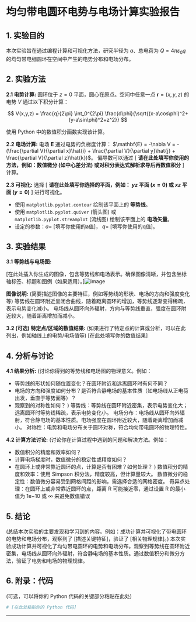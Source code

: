 # 均匀带电圆环电势与电场计算实验报告


## 1. 实验目的

本次实验旨在通过编程计算和可视化方法，研究半径为 $a$、总电荷为 $Q = 4\pi\varepsilon_0 q$ 的均匀带电细圆环在空间中产生的电势分布和电场分布。

## 2. 实验方法

**2.1 电势计算:**
圆环位于 $z=0$ 平面，圆心在原点。空间中任意一点 $\mathbf{r}=(x,y,z)$ 的电势 $V$ 通过以下积分计算：

$$
V(x,y,z) = \frac{q}{2\pi} \int_0^{2\pi} \frac{d\phi}{\sqrt{(x-a\cos\phi)^2+(y-a\sin\phi)^2+z^2}}
$$

使用 Python 中的数值积分函数实现该计算。

**2.2 电场计算:**
电场 $\mathbf{E}$ 通过电势的负梯度计算： $\mathbf{E} = -\nabla V = -(\frac{\partial V}{\partial x}\hat{i} + \frac{\partial V}{\partial y}\hat{j} + \frac{\partial V}{\partial z}\hat{k})$。
偏导数可以通过 [ **请在此处填写你使用的方法，例如：数值微分 (如中心差分法) 或对积分表达式解析求导后再数值积分** ] 计算。

**2.3 可视化:**
选择 [ **请在此处填写你选择的平面，例如： $yz$ 平面 ($x=0$) 或 $xz$ 平面 ($y=0$)** ] 进行可视化。
*   使用 `matplotlib.pyplot.contour` 绘制该平面上的 **等势线**。
*   使用 `matplotlib.pyplot.quiver` (箭头图) 或 `matplotlib.pyplot.streamplot` (流线图) 绘制该平面上的 **电场矢量**。
*   设定的参数：$a=$ [填写你使用的a值]， $q=$ [填写你使用的q值]。

## 3. 实验结果

**3.1 等势线与电场图:**

[在此处插入你生成的图像，包含等势线和电场表示。确保图像清晰，并包含坐标轴标签、标题和图例（如果适用）。]![image](https://github.com/user-attachments/assets/c642da27-2aa1-47b6-8b96-42b5b9169fef)


**图像说明:** (简要描述图像的主要特征，例如等势线的形状、电场的方向和强度变化等)
等势线在圆环附近呈闭合曲线，随着距离圆环的增加，等势线逐渐变得稀疏，表示电势变化减小。
电场线从圆环向外辐射，方向与等势线垂直，强度在圆环附近较大，随着距离增加而减小。

**3.2 (可选) 特定点/区域的数值结果:**
(如果进行了特定点的计算或分析，可以在此列出，例如轴线上的电势/电场值等)
[在此处填写你的数值结果]



## 4. 分析与讨论

**4.1 结果分析:**
(讨论你得到的等势线和电场图的物理意义。例如：
*   等势线的形状如何随位置变化？在圆环附近和远离圆环时有何不同？
*   电场的方向和强度如何分布？是否符合静电场的基本性质（如电场线从正电荷出发，垂直于等势面等）？
*   观察到的对称性如何？
)
等势线：等势线在圆环附近密集，表示电势变化大；远离圆环时等势线稀疏，表示电势变化小。
电场分布：电场线从圆环向外辐射，符合静电场的基本性质。电场强度在圆环附近较大，随着距离增加而减小。
对称性：电势和电场分布关于圆环对称，符合均匀带电圆环的物理特性。

**4.2 计算方法讨论:**
(讨论你在计算过程中遇到的问题和解决方法。例如：
*   数值积分的精度和效率如何？
*   计算电场梯度时，数值微分的稳定性或精度如何？
*   在圆环上或非常靠近圆环的点，计算是否有困难？如何处理？
)
数值积分的精度和效率：使用 Simpson 积分法，精度较高，但计算量较大。
数值微分的稳定性：数值微分容易受到网格间距的影响，需选择合适的网格密度。
奇异点处理：在圆环上或非常靠近圆环的点，距离 R 可能接近零，通过设置 R 的最小值为 1e−10 或 ∞ 来避免数值错误

## 5. 结论

(总结本次实验的主要发现和学习到的内容。例如：成功计算并可视化了带电圆环的电势和电场分布，观察到了 [描述关键特征]，验证了 [相关物理规律]。)
本次实验成功计算并可视化了均匀带电圆环的电势和电场分布。观察到等势线在圆环附近密集，电场线从圆环向外辐射，符合静电场的基本性质。通过数值积分和微分方法，验证了电势和电场的物理规律。

## 6. 附录：代码

(可选，可以将你的 Python 代码的关键部分粘贴在此处)

```python
# [在此处粘贴你的 Python 代码]
```

---
